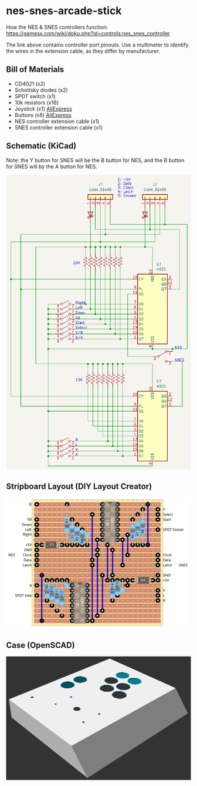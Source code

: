 # nes-snes-arcade-stick
How the NES & SNES controllers function: https://gamesx.com/wiki/doku.php?id=controls:nes_snes_controller

The link above contains controller port pinouts. Use a multimeter to identify the wires in the extension cable, as they differ by manufacturer.

## Bill of Materials

* CD4021 (x2)
* Schottsky diodes (x2)
* SPDT switch (x1)
* 10k resistors (x16)
* Joystick (x1) [AliExpress](https://www.aliexpress.us/item/2251832847025726.html)
* Buttons (x8) [AliExpress](https://www.aliexpress.us/item/3256801226554958.html)
* NES controller extension cable (x1)
* SNES controller extension cable (x1)

## Schematic (KiCad)

Note: the Y button for SNES will be the B button for NES, and the B button for SNES will by the A button for NES.

![schematic](/images/schematic.png)

## Stripboard Layout (DIY Layout Creator)

![stripboard layout](/images/layout.png)

## Case (OpenSCAD)

![case](/images/case.png)
